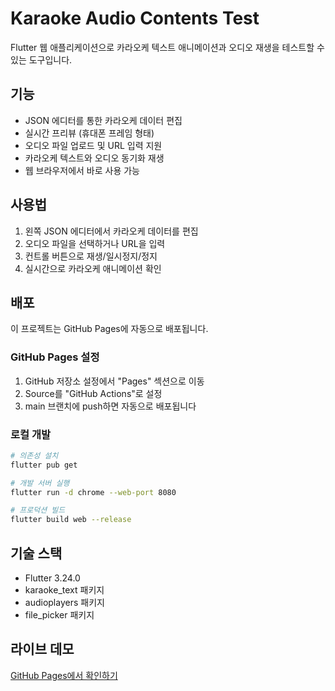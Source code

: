 # Karaoke Audio Contents Test

Flutter 웹 애플리케이션으로 카라오케 텍스트 애니메이션과 오디오 재생을 테스트할 수 있는 도구입니다.

## 기능

- JSON 에디터를 통한 카라오케 데이터 편집
- 실시간 프리뷰 (휴대폰 프레임 형태)
- 오디오 파일 업로드 및 URL 입력 지원
- 카라오케 텍스트와 오디오 동기화 재생
- 웹 브라우저에서 바로 사용 가능

## 사용법

1. 왼쪽 JSON 에디터에서 카라오케 데이터를 편집
2. 오디오 파일을 선택하거나 URL을 입력
3. 컨트롤 버튼으로 재생/일시정지/정지
4. 실시간으로 카라오케 애니메이션 확인

## 배포

이 프로젝트는 GitHub Pages에 자동으로 배포됩니다.

### GitHub Pages 설정

1. GitHub 저장소 설정에서 "Pages" 섹션으로 이동
2. Source를 "GitHub Actions"로 설정
3. main 브랜치에 push하면 자동으로 배포됩니다

### 로컬 개발

```bash
# 의존성 설치
flutter pub get

# 개발 서버 실행
flutter run -d chrome --web-port 8080

# 프로덕션 빌드
flutter build web --release
```

## 기술 스택

- Flutter 3.24.0
- karaoke_text 패키지
- audioplayers 패키지
- file_picker 패키지

## 라이브 데모

[GitHub Pages에서 확인하기](https://your-username.github.io/your-repo-name/)
